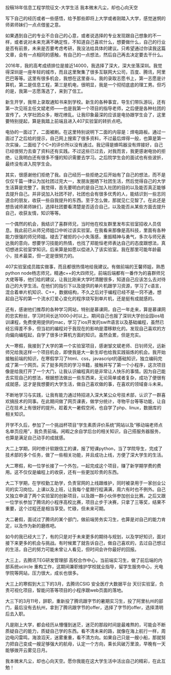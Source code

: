 投稿18年信息工程学院征文-大学生活
我本微末凡尘，却也心向天空

写下自己的经历或者一些感悟，给予那些即将上大学或者刚踏入大学，感觉迷惘的师弟师妹们一点点借鉴之意。

如果遇到自己的专业不合自己的心意，或者说选择的专业发现跟自己想象的不一样，或者说对未来充满不确定性，不知道自己喜欢什么，想要做什么，自己的行业是否有前景，未来是否要考虑考研，我没法给具体的建议。只希望通过你读我这篇文章，会有一点相同的感触，有自己的一点想法，然后自己再去决定要去干什么。

2016年，我的高考成绩排位是接近14000，我选择了深大，深大坐落深圳。我觉得深圳是一座年轻的城市，而且这里聚集了很多互联网大公司，百度、腾讯，阿里巴巴等等。这里有很多机会，我想在这里奋斗。我的录取志愿书上，第一志愿是计算机，第二是信息工程，第三是机电，很明显，我是一个彻彻底底的理工男。但巧的是，我第一志愿落选了，来到了信工。

新生开学，我带上录取通知书来到学校。新生的各种事宜，导生们带队游玩，还有第一次见班主任文斌老师——也是我第一个项目的指导老师，之后便是各种社团的宣传了。大学社团众多，眼花缭乱。让我印象最深的应该是电协跟学生会了，这里要特别提起，算是我踏上前端且进入407实验室的转折点吧。

电协的一面过了，二面被刷。在这里特别说明下二面的内容是：焊电路板。通过一面过了之后给的提示，自己网上搜索了很多资料，不过最后焊得一般，也算是第一次实操，二面给了个C+的评价所以没有通过。我记得是蜂鸣器没有焊接好，自己已经很努力去查了资料还有实践。不过这些已过去，对我而言，我更感谢电协的拒绝，让我明白还有很多不懂的知识需要去学习。之后院学生会的面试也有些波折，最终没有进入院学生会。

其实，很感谢他们拒绝了我。自己经历一些拒绝之后开始有了自己的想法，而不是仅仅千篇一律认为加社团过完大一，发朋友圈晒下社团生活，然后觉得自己的大学生活算是完整了。我觉得，首先要明白的是自己加入社团的目的以及能否真正能够去提升自己。并非说加入社团不好，社团也会有很多优秀的人，能结识到一些志同道合的朋友，收获一些自我提升的东西。至于怎么做，那就见仁见智了。在此还是想告诫师弟师妹们，选择社团要看清楚是否适合自己，以及能否从某些方面去提升自己，收获友情，知识等等。

一个偶然的机会，我结识了喜群师兄，当时他在校友群里发布实验室招收人员信息。我此前已从师兄师姐口中听过该实验室。在我看来那像是高科技，里面有各种能力很强的师兄师姐。褪去了被拒的小小失落感，重振精神与勇气，多次与师兄表达我的意向，想要学习技能的热情，也找了郑能恒老师表达自己的态度跟想法，真切想进实验室学知识。后来算是如愿以偿进入了该实验室。我在那里可能年龄最小，技术最菜，但一定是很努力的。

407实验室成员踏实做事，而且都很热情地给我建议。有做前端的王馨师姐，熟悉python node杨志师兄，精通c++的大四师兄，前端后端都有一番作为的喜群师兄大佬等等，他们给的建议，让我比刚来大学时清醒很多，知道自己应该怎么去对待自己的大学生活。在他们的指引下以及提供的单片机跟学习资源，学习了c语言，混合着单片机知识、C++，数据结构，不久之后对于编程已经不是一窍不通，想起自己写的第一个流水灯爱心变化的程序烧写到单片机，还是挺有成就感的。

还有，感谢他们推荐的各种学习网站，特别是慕课网，自己一年走来，算是慕课网的忠实粉丝，学习时间长达1000小时以上。期间自己也报了深圳大学创业园ios培训课程，免费使用提供的mac，学习了ios开发的swift语言以及基础编程，虽然已经忘得差不多，但当初的编程对于我现在的影响是潜移默化的。发现自己喜欢的方向偏向编程起，自学了很多计算机方面的知识。虽然会累，但是充实。

大一寒假，我接到了大学的第一个实验室项目，感谢邹文斌老师、日钊师兄，远新师兄给我这样一个项目机会，即使我是大一新生却也给我实践锻炼的机会。我开始接触前端的知识，在寒假学习了html、css，javascript的基础知识，独立编码完成了第一个网页。买了挺多网页的学习书籍，接触并写了第一个小程序，这次项目像是给我打开了一个大门，让我认识编程真的是非常让人快乐的事情。因为自己能去实现自己的想法，根据想法做出一些东西来，无论简单或者复杂，成功了便很有成就感，这才是我想要的大学生活，做自己喜欢做的事，在喜欢的领域奋斗未来。

不断地学习与实践，让我有能力通过特招进入深大某公众号技术部，认识了一群喜欢搞技术的同事。在此期间做了网页课表，做学分统计，寻物平台等等功能，让自己在技术上有很好的提升。趁着大一暑假空闲，也自学了php、linux，数据库的相关知识。

开学不久后，参加了一个挑战杯项目“学生素质评价系统”网站以及“移动端老师点名单页应用”，我负责前端。闲暇之余自学后台的相关知识，自己搭服务器服务，也算是满足自己动手的成就感。

大二上学期，同时修计软跟信工的课，报了短课python，当了学院导生，完成了技术部的多个任务，做了一些相关功能，并且成功上线，方便了深大学生的生活。

大二寒假，和一位学长接了一个外包，一起完成这个项目，赚了新学期学费的费用。这不仅仅是编程上的收获，还有一些更加珍贵的东西。

大二下学期，在学校勤工助学，负责官网的上线跟维护，同时被录用于一家创业公司的实习岗位。上课以及上班，让我每个星期行程满满，周六有时也不例外。自己又独立申请了两个实验室的创新项目，以及跟一群小伙伴参加创业比赛。之后又跟一位学长参加了腾讯的小程序高校比赛，项目止步于决赛，只拿了三等奖，结果不重要，这个过程还是相当享受。忙碌，但未来可期。

大二暑假，面试过了腾讯的某个部门，做前端劳务实习生，也算是对自己的能力肯定，以及作为新的磨练吧。

如今的我已经大三了，有的只是对于未来更多的期待与规划，以及学好知识，面对接下来更多的机会与挑战。有时候累了就告诉自己，做自己喜欢的，去过自己想过的生活，自己的努力可能未曾让人看见，但时间会许你最好的回报。

大三上，去腾讯TEG研发管理部 高校合作中心，当前端实习生，做了前后端的内部系统ucircle 重构工作，这期间兼职维护学校就业指导，留学生服务中心，光电学院等网站，压力很大，成长也很多。

大三上的寒假到大三下的3月，去腾讯CSIG 安全医疗大数据平台 天衍实验室，负责可视化项目，智能问答等项目的小程序跟web页面的落地。

大三下的3月11号，辞职，重新投了腾讯跟字节的暑期实习生，投了阿里杭州的部门，最后没有去杭州，拿到了腾讯跟字节的offer，选择了字节的offer，选择清明后去入职。

凡是刚上大学，都会经历从懵懂到迷茫，迷茫的那段时间是最难熬的，可能会不断质疑自己的能力，质疑自己学的东西。看不清未来的路，就像在海上航行一样，周边电闪雷鸣，海浪滔天，迷雾重重，看不清方向。如果自己只是一艘小船，那就努力把自己变成一艘足够强大的航母，认定一个方向，乘长风破万里浪，早晚有一天能够拨开云雾见日月。

我本微末凡尘，却也心向天空。愿你我能在这大学生活中活出自己的精彩，在此互勉！

 

